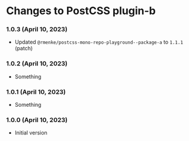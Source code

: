# Changes to PostCSS plugin-b

### 1.0.3 (April 10, 2023)

- Updated `@rmenke/postcss-mono-repo-playground--package-a` to `1.1.1` (patch)

### 1.0.2 (April 10, 2023)

- Something

### 1.0.1 (April 10, 2023)

- Something

### 1.0.0 (April 10, 2023)

- Initial version
